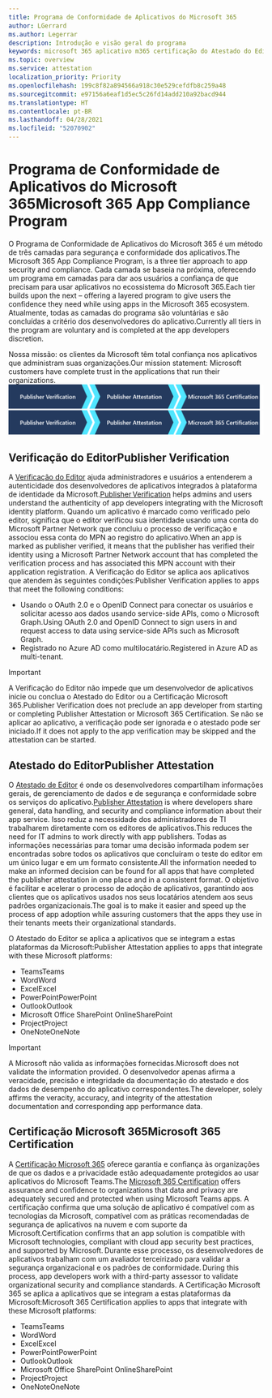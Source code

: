 ```yaml
---
title: Programa de Conformidade de Aplicativos do Microsoft 365
author: LGerrard
ms.author: Legerrar
description: Introdução e visão geral do programa
keywords: microsoft 365 aplicativo m365 certificação do Atestado do Editor
ms.topic: overview
ms.service: attestation
localization_priority: Priority
ms.openlocfilehash: 199c8f82a894566a918c30e529cefdfb8c259a48
ms.sourcegitcommit: e97156a6eaf1d5ec5c26fd14add210a92bacd944
ms.translationtype: HT
ms.contentlocale: pt-BR
ms.lasthandoff: 04/28/2021
ms.locfileid: "52070902"
---
```

# <a name="microsoft-365-app-compliance-program"></a><span data-ttu-id="f7a8c-104">Programa de Conformidade de Aplicativos do Microsoft 365</span><span class="sxs-lookup"><span data-stu-id="f7a8c-104">Microsoft 365 App Compliance Program</span></span>

<span data-ttu-id="f7a8c-105">O Programa de Conformidade de Aplicativos do Microsoft 365 é um método de três camadas para segurança e conformidade dos aplicativos.</span><span class="sxs-lookup"><span data-stu-id="f7a8c-105">The Microsoft 365 App Compliance Program, is a three tier approach to app security and compliance.</span></span> <span data-ttu-id="f7a8c-106">Cada camada se baseia na próxima, oferecendo um programa em camadas para dar aos usuários a confiança de que precisam para usar aplicativos no ecossistema do Microsoft 365.</span><span class="sxs-lookup"><span data-stu-id="f7a8c-106">Each tier builds upon the next – offering a layered program to give users the confidence they need while using apps in the Microsoft 365 ecosystem.</span></span> <span data-ttu-id="f7a8c-107">Atualmente, todas as camadas do programa são voluntárias e são concluídas a critério dos desenvolvedores do aplicativo.</span><span class="sxs-lookup"><span data-stu-id="f7a8c-107">Currently all tiers in the program are voluntary and is completed at the app developers discretion.</span></span> 

<span data-ttu-id="f7a8c-108">Nossa missão: os clientes da Microsoft têm total confiança nos aplicativos que administram suas organizações.</span><span class="sxs-lookup"><span data-stu-id="f7a8c-108">Our mission statement: Microsoft customers have complete trust in the applications that run their organizations.</span></span>
  <span data-ttu-id="f7a8c-109">![Modelo em 3 camadas para a Conformidade de Aplicativos](media/Microsoft-App-Compliance-Overview.png)</span><span class="sxs-lookup"><span data-stu-id="f7a8c-109">![3 Tier Approach to App Compliance](media/Microsoft-App-Compliance-Overview.png)</span></span> 

## <a name="publisher-verification"></a><span data-ttu-id="f7a8c-110">Verificação do Editor</span><span class="sxs-lookup"><span data-stu-id="f7a8c-110">Publisher Verification</span></span>

<span data-ttu-id="f7a8c-111">A [Verificação do Editor](https://docs.microsoft.com/azure/active-directory/develop/publisher-verification-overview) ajuda administradores e usuários a entenderem a autenticidade dos desenvolvedores de aplicativos integrados à plataforma de identidade da Microsoft.</span><span class="sxs-lookup"><span data-stu-id="f7a8c-111">[Publisher Verification](https://docs.microsoft.com/azure/active-directory/develop/publisher-verification-overview) helps admins and users understand the authenticity of app developers integrating with the Microsoft identity platform.</span></span> <span data-ttu-id="f7a8c-112">Quando um aplicativo é marcado como verificado pelo editor, significa que o editor verificou sua identidade usando uma conta do Microsoft Partner Network que concluiu o processo de verificação e associou essa conta do MPN ao registro do aplicativo.</span><span class="sxs-lookup"><span data-stu-id="f7a8c-112">When an app is marked as publisher verified, it means that the publisher has verified their identity using a Microsoft Partner Network account that has completed the verification process and has associated this MPN account with their application registration.</span></span>
<span data-ttu-id="f7a8c-113">A Verificação do Editor se aplica aos aplicativos que atendem às seguintes condições:</span><span class="sxs-lookup"><span data-stu-id="f7a8c-113">Publisher Verification applies to apps that meet the following conditions:</span></span>  
- <span data-ttu-id="f7a8c-114">Usando o OAuth 2.0 e o OpenID Connect para conectar os usuários e solicitar acesso aos dados usando service-side APIs, como o Microsoft Graph.</span><span class="sxs-lookup"><span data-stu-id="f7a8c-114">Using OAuth 2.0 and OpenID Connect to sign users in and request access to data using service-side APIs such as Microsoft Graph.</span></span> 
- <span data-ttu-id="f7a8c-115">Registrado no Azure AD como multilocatário.</span><span class="sxs-lookup"><span data-stu-id="f7a8c-115">Registered in Azure AD as multi-tenant.</span></span>  

> [!IMPORTANT]
> <span data-ttu-id="f7a8c-116">A Verificação do Editor não impede que um desenvolvedor de aplicativos inicie ou conclua o Atestado do Editor ou a Certificação Microsoft 365.</span><span class="sxs-lookup"><span data-stu-id="f7a8c-116">Publisher Verification does not preclude an app developer from starting or completing Publisher Attestation or Microsoft 365 Certification.</span></span> <span data-ttu-id="f7a8c-117">Se não se aplicar ao aplicativo, a verificação pode ser ignorada e o atestado pode ser iniciado.</span><span class="sxs-lookup"><span data-stu-id="f7a8c-117">If it does not apply to the app verification may be skipped and the attestation can be started.</span></span>

## <a name="publisher-attestation"></a><span data-ttu-id="f7a8c-118">Atestado do Editor</span><span class="sxs-lookup"><span data-stu-id="f7a8c-118">Publisher Attestation</span></span>

<span data-ttu-id="f7a8c-119">O [Atestado de Editor](https://docs.microsoft.com/microsoft-365-app-certification/docs/enterprise-app-attestation-guide) é onde os desenvolvedores compartilham informações gerais, de gerenciamento de dados e de segurança e conformidade sobre os serviços do aplicativo.</span><span class="sxs-lookup"><span data-stu-id="f7a8c-119">[Publisher Attestation](https://docs.microsoft.com/microsoft-365-app-certification/docs/enterprise-app-attestation-guide) is where developers share general, data handling, and security and compliance information about their app service.</span></span> <span data-ttu-id="f7a8c-120">Isso reduz a necessidade dos administradores de TI trabalharem diretamente com os editores de aplicativos.</span><span class="sxs-lookup"><span data-stu-id="f7a8c-120">This reduces the need for IT admins to work directly with app publishers.</span></span> <span data-ttu-id="f7a8c-121">Todas as informações necessárias para tomar uma decisão informada podem ser encontradas sobre todos os aplicativos que concluíram o teste do editor em um único lugar e em um formato consistente.</span><span class="sxs-lookup"><span data-stu-id="f7a8c-121">All the information needed to make an informed decision can be found for all apps that have completed the publisher attestation in one place and in a consistent format.</span></span> <span data-ttu-id="f7a8c-122">O objetivo é facilitar e acelerar o processo de adoção de aplicativos, garantindo aos clientes que os aplicativos usados nos seus locatários atendem aos seus padrões organizacionais.</span><span class="sxs-lookup"><span data-stu-id="f7a8c-122">The goal is to make it easier and speed up the process of app adoption while assuring customers that the apps they use in their tenants meets their organizational standards.</span></span>

<span data-ttu-id="f7a8c-123">O Atestado do Editor se aplica a aplicativos que se integram a estas plataformas da Microsoft:</span><span class="sxs-lookup"><span data-stu-id="f7a8c-123">Publisher Attestation applies to apps that integrate with these Microsoft platforms:</span></span>
-   <span data-ttu-id="f7a8c-124">Teams</span><span class="sxs-lookup"><span data-stu-id="f7a8c-124">Teams</span></span>
-   <span data-ttu-id="f7a8c-125">Word</span><span class="sxs-lookup"><span data-stu-id="f7a8c-125">Word</span></span>
-   <span data-ttu-id="f7a8c-126">Excel</span><span class="sxs-lookup"><span data-stu-id="f7a8c-126">Excel</span></span>
-   <span data-ttu-id="f7a8c-127">PowerPoint</span><span class="sxs-lookup"><span data-stu-id="f7a8c-127">PowerPoint</span></span> 
-   <span data-ttu-id="f7a8c-128">Outlook</span><span class="sxs-lookup"><span data-stu-id="f7a8c-128">Outlook</span></span>
- <span data-ttu-id="f7a8c-129">Microsoft Office SharePoint Online</span><span class="sxs-lookup"><span data-stu-id="f7a8c-129">SharePoint</span></span>
- <span data-ttu-id="f7a8c-130">Project</span><span class="sxs-lookup"><span data-stu-id="f7a8c-130">Project</span></span>
- <span data-ttu-id="f7a8c-131">OneNote</span><span class="sxs-lookup"><span data-stu-id="f7a8c-131">OneNote</span></span>

> [!IMPORTANT]
> <span data-ttu-id="f7a8c-132">A Microsoft não valida as informações fornecidas.</span><span class="sxs-lookup"><span data-stu-id="f7a8c-132">Microsoft does not validate the information provided.</span></span> <span data-ttu-id="f7a8c-133">O desenvolvedor apenas afirma a veracidade, precisão e integridade da documentação do atestado e dos dados de desempenho do aplicativo correspondentes.</span><span class="sxs-lookup"><span data-stu-id="f7a8c-133">The developer, solely affirms the veracity, accuracy, and integrity of the attestation documentation and corresponding app performance data.</span></span> 

## <a name="microsoft-365-certification"></a><span data-ttu-id="f7a8c-134">Certificação Microsoft 365</span><span class="sxs-lookup"><span data-stu-id="f7a8c-134">Microsoft 365 Certification</span></span>
<span data-ttu-id="f7a8c-135">A [Certificação Microsoft 365](https://docs.microsoft.com/microsoft-365-app-certification/docs/enterprise-app-certification-guide) oferece garantia e confiança às organizações de que os dados e a privacidade estão adequadamente protegidos ao usar aplicativos do Microsoft Teams.</span><span class="sxs-lookup"><span data-stu-id="f7a8c-135">The [Microsoft 365 Certification](https://docs.microsoft.com/microsoft-365-app-certification/docs/enterprise-app-certification-guide) offers assurance and confidence to organizations that data and privacy are adequately secured and protected when using Microsoft Teams apps.</span></span> <span data-ttu-id="f7a8c-136">A certificação confirma que uma solução de aplicativo é compatível com as tecnologias da Microsoft, compatível com as práticas recomendadas de segurança de aplicativos na nuvem e com suporte da Microsoft.</span><span class="sxs-lookup"><span data-stu-id="f7a8c-136">Certification confirms that an app solution is compatible with Microsoft technologies, compliant with cloud app security best practices, and supported by Microsoft.</span></span><span data-ttu-id="f7a8c-137"> Durante esse processo, os desenvolvedores de aplicativos trabalham com um avaliador terceirizado para validar a segurança organizacional e os padrões de conformidade.</span><span class="sxs-lookup"><span data-stu-id="f7a8c-137"> During this process, app developers work with a third-party assessor to validate organizational security and compliance standards.</span></span> <span data-ttu-id="f7a8c-138">A Certificação Microsoft 365 se aplica a aplicativos que se integram a estas plataformas da Microsoft:</span><span class="sxs-lookup"><span data-stu-id="f7a8c-138">Microsoft 365 Certification applies to apps that integrate with these Microsoft platforms:</span></span>

-   <span data-ttu-id="f7a8c-139">Teams</span><span class="sxs-lookup"><span data-stu-id="f7a8c-139">Teams</span></span>
-   <span data-ttu-id="f7a8c-140">Word</span><span class="sxs-lookup"><span data-stu-id="f7a8c-140">Word</span></span>
-   <span data-ttu-id="f7a8c-141">Excel</span><span class="sxs-lookup"><span data-stu-id="f7a8c-141">Excel</span></span>
-   <span data-ttu-id="f7a8c-142">PowerPoint</span><span class="sxs-lookup"><span data-stu-id="f7a8c-142">PowerPoint</span></span> 
-   <span data-ttu-id="f7a8c-143">Outlook</span><span class="sxs-lookup"><span data-stu-id="f7a8c-143">Outlook</span></span>
- <span data-ttu-id="f7a8c-144">Microsoft Office SharePoint Online</span><span class="sxs-lookup"><span data-stu-id="f7a8c-144">SharePoint</span></span>
- <span data-ttu-id="f7a8c-145">Project</span><span class="sxs-lookup"><span data-stu-id="f7a8c-145">Project</span></span>
- <span data-ttu-id="f7a8c-146">OneNote</span><span class="sxs-lookup"><span data-stu-id="f7a8c-146">OneNote</span></span>
